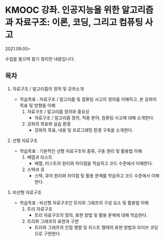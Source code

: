 # KMOOC 강좌. 인공지능을 위한 알고리즘과 자료구조: 이론, 코딩, 그리고 컴퓨팅 사고

2021.09.05~

수업을 들으며 필기 정리한 내용입니다.





## 목차

1. 자료구조 / 알고리즘의 정의 및 강좌소개
   - 학습목표 : 자료구조 / 알고리즘 및 컴퓨팅 사고의 정의를 이해하고, 본 강좌의 목표 및 방향을 이해
     1. 자료구조 / 알고리즘 정의와 중요성
        - 자료구조 / 알고리즘 정의, 적용 분야, 컴퓨팅 사고에 대해 소개한다.
     2. 강좌의 목표와 실습 환경
        - 강좌의 목표, 내용 및 프로그래밍 환경 구축을 소개한다.
2. 선형 자료구조
   - 학습목표 : 기본적인 선형 자료구조의 종류, 구동 원리 및 활용법 이해
     1. 배열과 리스트
        - 배열, 리스트의 원리와 차이점을 학습하고 코드 수준에서 이해한다.
     2. 스택과 큐
        - 스택, 큐의 원리와 차이점 및 활용 문제를 학습하고 코드 수준에서 이해한다.

3. 비선형 자료구조
   - 학습목표 : 비선형 자료구조인 트리와 그래프의 구성 요소 및 활용법 이해
     1. 트리 자료구조
        - 트리 자료구조의 정의, 표현 방법 및 활용 문제에 대해 학습한다.
     2. 트리와 그래프의 표현과 구현
        - 트리와 그래프의 인접 행렬 및 리스트 형태의 표현 방법과 라이브 코딩으로 구현한다.
